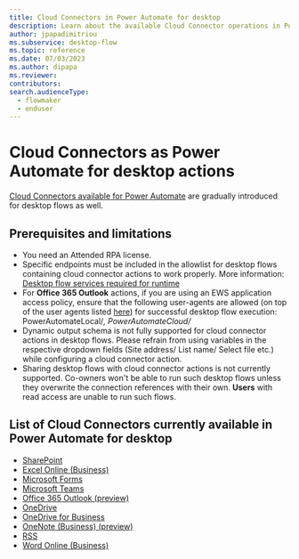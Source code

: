```yaml
---
title: Cloud Connectors in Power Automate for desktop 
description: Learn about the available Cloud Connector operations in Power Automate for desktop.
author: jpapadimitriou
ms.subservice: desktop-flow
ms.topic: reference
ms.date: 07/03/2023
ms.author: dipapa
ms.reviewer: 
contributors:
search.audienceType: 
  - flowmaker
  - enduser
---
```


# Cloud Connectors as Power Automate for desktop actions

[Cloud Connectors available for Power Automate](/connectors/connector-reference/connector-reference-powerautomate-connectors) are gradually introduced for desktop flows as well. 

## Prerequisites and limitations

- You need an Attended RPA license.
- Specific endpoints must be included in the allowlist for desktop flows containing cloud connector actions to work properly. More information: [Desktop flow services required for runtime](../../ip-address-configuration.md#desktop-flows-services-required-for-runtime)
- For **Office 365 Outlook** actions, if you are using an EWS application access policy, ensure that the following user-agents are allowed (on top of the user agents listed [here](https://learn.microsoft.com/connectors/office365/#common-errors)) for successful desktop flow execution: PowerAutomateLocal/*, PowerAutomateCloud/*
- Dynamic output schema is not fully supported for cloud connector actions in desktop flows. Please refrain from using variables in the respective dropdown fields (Site address/ List name/ Select file etc.) while configuring a cloud connector action.
- Sharing desktop flows with cloud connector actions is not currently supported. Co-owners won't be able to run such desktop flows unless they overwrite the connection references with their own. **Users** with read access are unable to run such flows.


## List of Cloud Connectors currently available in Power Automate for desktop
- [SharePoint](/connectors/sharepointonline)
- [Excel Online (Business)](/connectors/excelonline)
- [Microsoft Forms](/connectors/microsoftforms)
- [Microsoft Teams](/connectors/teams)
- [Office 365 Outlook (preview)](/connectors/office365)
- [OneDrive](/connectors/onedrive)
- [OneDrive for Business](/connectors/onedriveforbusiness)
- [OneNote (Business) (preview)](/connectors/onenote)
- [RSS](/connectors/rss)
- [Word Online (Business)](/connectors/wordonlinebusiness)

